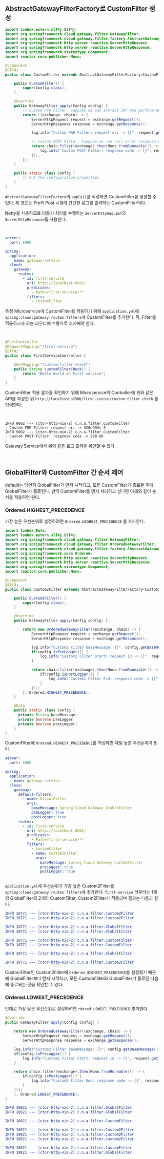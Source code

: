 ## AbstractGatewayFilterFactory로 CustomFilter 생성

```java
import lombok.extern.slf4j.Slf4j;
import org.springframework.cloud.gateway.filter.GatewayFilter;
import org.springframework.cloud.gateway.filter.factory.AbstractGatewayFilterFactory;
import org.springframework.http.server.reactive.ServerHttpRequest;
import org.springframework.http.server.reactive.ServerHttpResponse;
import org.springframework.stereotype.Component;
import reactor.core.publisher.Mono;

@Component
@Slf4j
public class CustomFilter extends AbstractGatewayFilterFactory<CustomFilter.Config> {

    public CustomFilter() {
        super(Config.class);
    }

    @Override
    public GatewayFilter apply(Config config) {
        // Custom Pre Filter. Suppose we can extract JWT and perform Authentication
        return ((exchange, chain) -> {
            ServerHttpRequest request = exchange.getRequest();
            ServerHttpResponse response = exchange.getResponse();

            log.info("Custom PRE Filter: request uri -> {}", request.getId());

            // Custom POST Filter. Suppose we can call error response handler based on error code.
            return chain.filter(exchange).then(Mono.fromRunnable(() -> {
                log.info("Custom POST Filter: response code -> {}", response.getStatusCode());
            }));
        });
    }

    public static class Config {
        // Put the configuration properties
    }
}
```

```AbstractGatewayFilterFactory```의 ```apply()```를 작성하면 CustomFilter를 생성할 수 있다. 위 코드는 Pre와 Post 시점에 간단한 로그를 출력하는 CustomFilter이다.
<br>

Netty를 사용하므로 비동기 처리를 수행하는 ```ServerHttpRequest```와 ```ServerHttpResponse```를 사용한다.

<br>

```yml
server:
  port: 8080

spring:
  application:
    name: gateway-service
  cloud:
    gateway:
      routes:
        - id: first-service
          uri: http://localhost:8081/
          predicates:
            - Path=/first-service/**
          filters:
            - CustomFilter
```

특정 Microservice에 CustomFilter를 적용하기 위해 ```application.yml```에 ```spring:cloud:gateway:routes:filters```에 CustomFilter를 추가한다. 즉, Filter를 적용하고자 하는 라우터에 수동으로 추가해야 한다.

<br>

```java
@RestController
@RequestMapping("/first-service")
@Slf4j
public class FirstServiceController {

    @GetMapping("/custom-filter-check")
    public String customFilterCheck() {
        return "Hello World in First service";
    }
}
```

CustomFilter 적용 결과를 확인하기 위해 Microservice의 Controller에 위와 같은 API를 작성한 뒤 ```http://localhost:8080/first-sevice/custom-filter-check``` 를 입력한다.

<br>

```text
INFO 9002 --- [ctor-http-nio-2] c.n.a.filter.CustomFilter                : Custom PRE Filter: request uri -> 928e993c-3
INFO 9002 --- [ctor-http-nio-2] c.n.a.filter.CustomFilter                : Custom POST Filter: response code -> 200 OK
```
Gateway Service에서 위와 같은 로그 출력을 확인할 수 있다.

<br>

## GlobalFilter와 CustomFilter 간 순서 제어

default는 당연히 GlobalFilter가 먼저 시작되고, 모든 CustomFilter가 종료된 후에 GlobalFilter가 종료된다. 만약 CustomFilter를 먼저 처리하고 싶다면 아래와 같이 순서를 적용하면 된다.

### Ordered.HIGHEST_PRECEDENCE

가장 높은 우선순위로 설정하려면 ```Ordered.HIGHEST_PRECEDENCE``` 를 추가한다.

```java
import lombok.Data;
import lombok.extern.slf4j.Slf4j;
import org.springframework.cloud.gateway.filter.GatewayFilter;
import org.springframework.cloud.gateway.filter.OrderedGatewayFilter;
import org.springframework.cloud.gateway.filter.factory.AbstractGatewayFilterFactory;
import org.springframework.core.Ordered;
import org.springframework.http.server.reactive.ServerHttpRequest;
import org.springframework.http.server.reactive.ServerHttpResponse;
import org.springframework.stereotype.Component;
import reactor.core.publisher.Mono;

@Component
@Slf4j
public class Custom2Filter extends AbstractGatewayFilterFactory<Custom2Filter.Config> {

    public Custom2Filter() {
        super(Config.class);
    }

    @Override
    public GatewayFilter apply(Config config) {

        return new OrderedGatewayFilter((exchange, chain) -> {
            ServerHttpRequest request = exchange.getRequest();
            ServerHttpResponse response = exchange.getResponse();

            log.info("Custom2 Filter baseMessage: {}", config.getBaseMessage());
            if(config.isPreLogger()) {
                log.info("Custom2 Filter Start: request id -> {}", request.getId());
            }

            return chain.filter(exchange).then(Mono.fromRunnable(() -> {
                if(config.isPostLogger()) {
                    log.info("Custom2 Filter End: response code -> {}", response.getStatusCode());
                }
            }));
        }, Ordered.HIGHEST_PRECEDENCE);
    }

    @Data
    public static class Config {
      private String baseMessage;
      private boolean preLogger;
      private boolean postLogger;
    }
}
```
CustomFilter에 ```Ordered.HIGHEST_PRECEDENCE```를 작성하면 제일 높은 우선순위가 된다.

```yml
server:
  port: 8080

spring:
  application:
    name: gateway-service
  cloud:
    gateway:
      default-filters:
        - name: GlobalFilter
          args:
            baseMessage: Spring Cloud Gateway GlobalFilter
            preLogger: true
            postLogger: true
      routes:
        - id: first-service
          uri: http://localhost:8081/
          predicates:
            - Path=/first-service/**
          filters:
            - CustomFilter
            - name: Custom2Filter
              args:
                baseMessage: Spring Cloud Gateway Custom2Filter
                preLogger: true
                postLogger: true
            
```

```application.yml```에 우선순위가 가장 높은 Custom2Filter를 ```spring:cloud:gateway:routes:filters```에 추가한다. ```first-service``` 라우터는 1개의 GlobalFilter와 2개의 CustomFilter, Custom2Filter가 적용되며 결과는 다음과 같다.

```yml
INFO 10771 --- [ctor-http-nio-2] c.n.a.filter.Custom2Filter               : Custom2 Filter baseMessage: Spring Cloud Gateway Custom2Filter
INFO 10771 --- [ctor-http-nio-2] c.n.a.filter.Custom2Filter               : Custom2 Filter Start: request id -> f5860c92-1

INFO 10771 --- [ctor-http-nio-2] c.n.a.filter.GlobalFilter                : Global Filter baseMessage: Spring Cloud Gateway GlobalFilter
INFO 10771 --- [ctor-http-nio-2] c.n.a.filter.GlobalFilter                : Global Filter Start: request id -> f5860c92-1

INFO 10771 --- [ctor-http-nio-2] c.n.a.filter.CustomFilter                : Custom PRE Filter: request uri -> f5860c92-1
INFO 10771 --- [ctor-http-nio-2] c.n.a.filter.CustomFilter                : Custom POST Filter: response code -> 200 OK

INFO 10771 --- [ctor-http-nio-2] c.n.a.filter.GlobalFilter                : Global Filter End: response code -> 200 OK

INFO 10771 --- [ctor-http-nio-2] c.n.a.filter.Custom2Filter               : Custom2 Filter End: response code -> 200 OK
```

CustomFilter인 Custom2Filter에 ```Ordered.HIGHEST_PRECEDENCE```를 설정했기 때문에 GlobalFilter보다 먼저 시작하고, 모든 CustomFilter와 GlobalFilter가 종료된 다음에 종료되는 것을 확인할 수 있다.
<br>

### Ordered.LOWEST_PRECEDENCE

반대로 가장 낮은 우선순위로 설정하려면 ```rdered.LOWEST_PRECEDENCE``` 추가한다.

```java
@Override
public GatewayFilter apply(Config config) {

    return new OrderedGatewayFilter((exchange, chain) -> {
        ServerHttpRequest request = exchange.getRequest();
        ServerHttpResponse response = exchange.getResponse();

    log.info("Custom2 Filter baseMessage: {}", config.getBaseMessage());
    if(config.isPreLogger()) {
        log.info("Custom2 Filter Start: request id -> {}", request.getId());
    }

    return chain.filter(exchange).then(Mono.fromRunnable(() -> {
        if(config.isPostLogger()) {
            log.info("Custom2 Filter End: response code -> {}", response.getStatusCode());
        }
    }));
    }, Ordered.LOWEST_PRECEDENCE);
}
```

```yml
INFO 10821 --- [ctor-http-nio-2] c.n.a.filter.GlobalFilter                : Global Filter baseMessage: Spring Cloud Gateway GlobalFilter
INFO 10821 --- [ctor-http-nio-2] c.n.a.filter.GlobalFilter                : Global Filter Start: request id -> 2340dfdb-1

INFO 10821 --- [ctor-http-nio-2] c.n.a.filter.CustomFilter                : Custom PRE Filter: request uri -> 2340dfdb-1

INFO 10821 --- [ctor-http-nio-2] c.n.a.filter.Custom2Filter               : Custom2 Filter baseMessage: Spring Cloud Gateway Custom2Filter
INFO 10821 --- [ctor-http-nio-2] c.n.a.filter.Custom2Filter               : Custom2 Filter Start: request id -> 2340dfdb-1
INFO 10821 --- [ctor-http-nio-2] c.n.a.filter.Custom2Filter               : Custom2 Filter End: response code -> 200 OK

INFO 10821 --- [ctor-http-nio-2] c.n.a.filter.CustomFilter                : Custom POST Filter: response code -> 200 OK
INFO 10821 --- [ctor-http-nio-2] c.n.a.filter.GlobalFilter                : Global Filter End: response code -> 200 OK
```